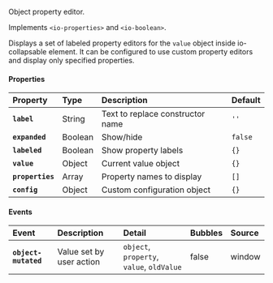 Object property editor.

Implements `<io-properties>` and `<io-boolean>`.

<io-element-demo element="io-object" properties='{"expanded": true, "label": "", "labeled": true, "value": {"number": 0.5, "string": "hello", "boolean": true, "null": null, "object": {"prop": "prop"}, "array": [1, 2, 3]}, "properties": ["number", "string", "boolean", "null", "object", "array"], "config": {"type:number": ["io-slider", {"step": 0.01}], "boolean": ["io-switch"]}}'></io-element-demo>

Displays a set of labeled property editors for the `value` object inside io-collapsable element. It can be configured to use custom property editors and display only specified properties.

#### Properties ####

| Property | Type | Description | Default |
|:---------|:-----|:------------|:--------|
| **`label`**      | String   | Text to replace constructor name | `''` |
| **`expanded`**   | Boolean  | Show/hide                   | `false` |
| **`labeled`**    | Boolean  | Show property labels        | `{}` |
| **`value`**      | Object   | Current value object        | `{}` |
| **`properties`** | Array    | Property names to display   | `[]` |
| **`config`**     | Object   | Custom configuration object | `{}` |

#### Events ####

| Event | Description | Detail | Bubbles | Source |
|:------|:------------|:-------|:--------|:-------|
| **`object-mutated`** | Value set by user action | `object`, `property`, `value`, `oldValue` | false | window |
